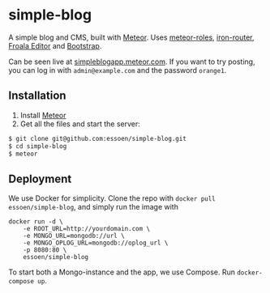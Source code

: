 # simple-blog
A simple blog and CMS, built with [Meteor](http://meteor.com). Uses [meteor-roles](https://github.com/alanning/meteor-roles
), [iron-router](https://github.com/iron-meteor/iron-router), [Froala Editor](https://github.com/froala/froala-reactive) and [Bootstrap](http://getbootstrap.com).

Can be seen live at [simpleblogapp.meteor.com](http://simpleblogapp.meteor.com/). If you want to try posting, you can log in with `admin@example.com` and the password `orange1`.

## Installation
1. Install [Meteor](https://www.meteor.com/) 
2. Get all the files and start the server:
```bash
$ git clone git@github.com:essoen/simple-blog.git
$ cd simple-blog
$ meteor
```

## Deployment 
We use Docker for simplicity. Clone the repo with `docker pull essoen/simple-blog`, and simply run the image with 

    docker run -d \
        -e ROOT_URL=http://yourdomain.com \
        -e MONGO_URL=mongodb://url \
        -e MONGO_OPLOG_URL=mongodb://oplog_url \
        -p 8080:80 \
        essoen/simple-blog

To start both a Mongo-instance and the app, we use Compose. Run `docker-compose up`.
